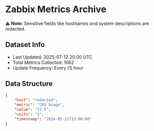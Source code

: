 # Zabbix Metrics Archive

⚠️ **Note**: Sensitive fields like hostnames and system descriptions are redacted.

## Dataset Info
- Last Updated: 2025-07-12 20:00 UTC
- Total Metrics Collected: 1062
- Update Frequency: Every (1) hour

## Data Structure
```json
{
    "host": "redacted",
    "metric": "CPU Usage",
    "value": "12.5",
    "units": "%",
    "timestamp": "2024-05-21T12:00:00"
}
```
